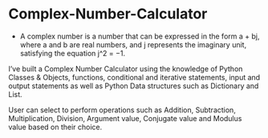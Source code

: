 # Complex-Number-Calculator

- A complex number is a number that can be expressed in the form a + bj, where a and b are real numbers, and j represents the imaginary unit, satisfying the equation j^2 = −1.

I’ve built a Complex Number Calculator using the knowledge of Python Classes & Objects, functions, conditional  and iterative statements, input and output statements as well as Python Data structures such as Dictionary and List.

User can select to perform operations such as Addition, Subtraction, Multiplication, Division, Argument value, Conjugate value and Modulus value based on their choice.
